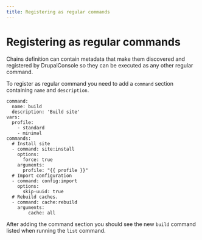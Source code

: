 ```yaml
---
title: Registering as regular commands
---
```

# Registering as regular commands

Chains definition can contain metadata that make them discovered and registered by DrupalConsole so they can be executed as any other regular command.

To register as regular command you need to add a `command` section containing `name` and `description`.

```
command:
  name: build
  description: 'Build site'
vars:
  profile:
    - standard
    - minimal
commands:
  # Install site
  - command: site:install
    options:
      force: true
    arguments:
      profile: "{{ profile }}"
  # Import configuration
  - command: config:import
    options:
      skip-uuid: true
  # Rebuild caches.
  - command: cache:rebuild
    arguments:
        cache: all

```

After adding the command section you should see the new `build` command listed when running the `list` command.
